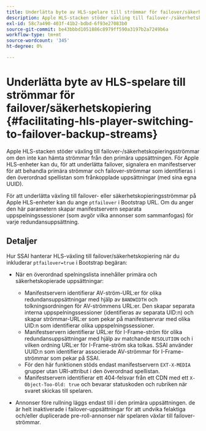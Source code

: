 ```yaml
---
title: Underlätta byte av HLS-spelare till strömmar för failover/säkerhetskopiering
description: Apple HLS-stacken stöder växling till failover-/säkerhetskopieringsströmmar om den inte kan hämta strömmar från den primära uppsättningen. För Apple HLS-enheter kan du, för att underlätta failover, signalera en manifestserver för att behandla primära strömmar och failover-strömmar som identifieras i den överordnad spellistan som frånkopplade uppsättningar (med sina egna UUID).
exl-id: 58c7a490-403f-41b2-bdbd-6f93e27083b0
source-git-commit: be43bbbd1051886c8979ff590a3197b2a7249b6a
workflow-type: tm+mt
source-wordcount: '345'
ht-degree: 0%

---
```


# Underlätta byte av HLS-spelare till strömmar för failover/säkerhetskopiering {#facilitating-hls-player-switching-to-failover-backup-streams}

Apple HLS-stacken stöder växling till failover-/säkerhetskopieringsströmmar om den inte kan hämta strömmar från den primära uppsättningen. För Apple HLS-enheter kan du, för att underlätta failover, signalera en manifestserver för att behandla primära strömmar och failover-strömmar som identifieras i den överordnad spellistan som frånkopplade uppsättningar (med sina egna UUID).

För att underlätta växling till failover- eller säkerhetskopieringsströmmar på Apple HLS-enheter kan du ange `ptfailover` i Bootstrap URL. Om du anger den här parametern skapar manifestservern separata uppspelningssessioner (som avgör vilka annonser som sammanfogas) för varje redundansuppsättning.

## Detaljer

Hur SSAI hanterar HLS-växling till failover/säkerhetskopiering när du inkluderar `ptfailover=true` i Bootstrap begäran:

* När en överordnad spelningslista innehåller primära och säkerhetskopierade uppsättningar:

   * Manifestservern identifierar AV-ström-URL:er för olika redundansuppsättningar med hjälp av `BANDWIDTH` och tolkningsordningen för AV-strömmens URL:er. Den skapar separata interna uppspelningssessioner (identifieras av separata UID:n) och skapar strömmar-URL:er som pekar på manifestservrar med olika UID:n som identifierar olika uppspelningssessioner.
   * Manifestservern identifierar URL:er för I-Frame-ström för olika redundansuppsättningar med hjälp av matchande `RESOLUTION` och i vilken ordning URL:er för I-Frame-ström ska tolkas. SSAI använder UUID:n som identifierar associerade AV-strömmar för I-Frame-strömmar som pekar på SSAI.
   * För den här funktionen stöds endast manifestservern `EXT-X-MEDIA` grupper utan URI-attribut i den överordnad spellistan.
   * Manifestservern identifierar ett 404-felsvar från ett CDN med ett `X-Object-Too-Old: true` och bevarar statuskoden och rubriken när svaret skickas till spelaren.

* Annonser före rullning läggs endast till i den primära uppsättningen. de är helt inaktiverade i failover-uppsättningar för att undvika felaktiga och/eller duplicerade pre-roll-annonser när spelaren växlar till failover-strömmar.
